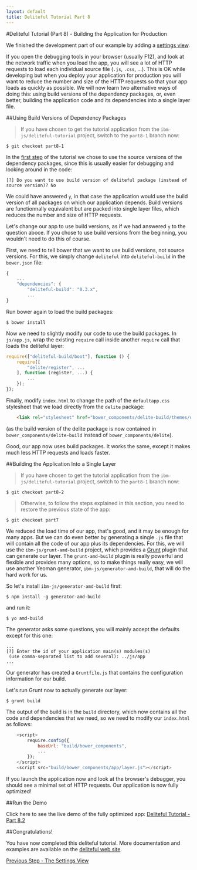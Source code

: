 ```yaml
---
layout: default
title: Deliteful Tutorial Part 8
---
```

#Deliteful Tutorial (Part 8) - Building the Application for Production

We finished the development part of our example by adding a [settings view](Part7SettingsView.md).

If you open the debugging tools in your browser (usually F12), and look at the network traffic when you load the app,
 you will see a lot of HTTP requests to load each individual source file (`.js`, `.css`,  ...).
 This is OK while developing but when you deploy your application for production you will want to reduce the number
 and size of the HTTP requests so that your app loads as quickly as possible. We will now learn two alternative ways
 of doing this: using build versions of the dependency packages, or, even better, building the application code and
 its dependencies into a single layer file.

##Using Build Versions of Dependency Packages

> If you have chosen to get the tutorial application from the `ibm-js/deliteful-tutorial` project,
switch to the `part8-1` branch now:

```
$ git checkout part8-1
```

In the [first step](Part1GettingStarted.md) of the tutorial we chose to use the source versions of the dependency
packages, since this is usually easier for debugging and looking around in the code:

```
[?] Do you want to use build version of deliteful package (instead of source version)? No
```

We could have answered `y`, in that case the application would use the build version of all packages on which our
application depends. Build versions are functionnally equivalent but are packed into single layer files,
which reduces the number and size of HTTP requests.

Let's change our app to use build versions, as if we had answered `y` to the question aboce. If you chose to use build
versions from the beginning, you wouldn't need to do this of course.

First, we need to tell bower that we want to use build versions, not source versions. For this,
we simply change `deliteful` into `deliteful-build` in the `bower.json` file:

```js
{
	...
	"dependencies": {
		"deliteful-build": "0.3.x",
		...
}
```

Run bower again to load the build packages:

```
$ bower install
```

Now we need to slightly modify our code to use the build packages. In `js/app.js`,
wrap the existing `require` call inside another `require` call that loads the deliteful layer:

```js
require(["deliteful-build/boot"], function () {
	require([
		"delite/register", ...
	], function (register, ...) {
        ...
    });
});
```

Finally, modify `index.html` to change the path of the `defaultapp.css` stylesheet that we load directly from the
`delite` package:

```html
    <link rel="stylesheet" href="bower_components/delite-build/themes/defaultapp.css">
```

(as the build version of the delite package is now contained in `bower_components/delite-build` instead of
`bower_components/delite`).

Good, our app now uses build packages. It works the same, except it makes much less HTTP requests and loads faster.

##Building the Application Into a Single Layer

> If you have chosen to get the tutorial application from the `ibm-js/deliteful-tutorial` project,
switch to the `part8-1` branch now:

```
$ git checkout part8-2
```

> Otherwise, to follow the steps explained in this section, you need to restore the previous state of the app:

```
$ git checkout part7
```

We reduced the load time of our app, that's good, and it may be enough for many apps. But we can do even better by
generating a single `.js` file that will contain all the code of our app plus its dependencies. For this,
we will use the `ibm-js/grunt-amd-build` project, which provides a [Grunt](gruntjs.com) plugin that can generate our
 layer. The `grunt-amd-build` plugin is really powerful and flexible and provides many options,
 so to make things really easy, we will use another Yeoman generator, `ibm-js/generator-amd-build`,
 that will do the hard work for us.

 So let's install `ibm-js/generator-amd-build` first:

 ```
 $ npm install -g generator-amd-build
 ```

and run it:

```
$ yo amd-build
```

The generator asks some questions, you will mainly accept the defaults except for this one:

```
...
[?] Enter the id of your application main(s) modules(s)
 (use comma-separated list to add several): ../js/app
...
```

Our generator has created a `Gruntfile.js` that contains the configuration information for our build.

Let's run Grunt now to actually generate our layer:

```
$ grunt build
```

The output of the build is in the `build` directory, which now contains all the code and dependencies that we need,
so we need to modify our `index.html` as follows:

```js
    <script>
        require.config({
            baseUrl: "build/bower_components",
            ...
        });
    </script>
    <script src="build/bower_components/app/layer.js"></script>
```

If you launch the application now and look at the browser's debugger, you should see a minimal set of HTTP requests.
Our application is now fully optimized!

##Run the Demo

Click here to see the live demo of the fully optimized app:
[Deliteful Tutorial - Part 8.2](http://ibm-js.github.io/deliteful-tutorial/runnable/part8/index.html)

##Congratulations!

You have now completed this deliteful tutorial. More documentation and examples are available on the
[deliteful web site](http://ibm-js.github.io/deliteful/index.html).

[Previous Step - The Settings View](Part7SettingsView.md)
